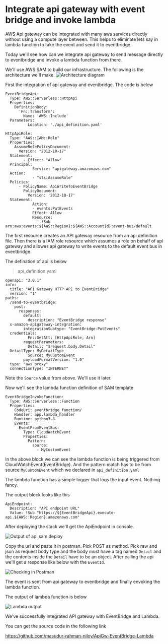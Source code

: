 # Integrate api gateway with event bridge and invoke lambda

AWS Api gateway can be integrated with many aws services directly without using a compute layer between. This helps to eliminate lets say in lambda function to take the event and send it to eventbridge. 

Today we'll see how can we integrate api gateway to send message directly to eventbridge and invoke a lambda function from there. 

We'll use AWS SAM to build our infrastructure. The following is the architecture we'll make.
![Architecture diagram](https://drive.google.com/uc?id=1Ku168iK2XJRQOIvBcux5WwDcU7Zetc5C)

First the integration of api gateway and eventbridge. The code is below

    EventBridgeApi:  
      Type: AWS::Serverless::HttpApi  
      Properties:  
        DefinitionBody:  
          'Fn::Transform':  
            Name: 'AWS::Include'  
      Parameters:  
              Location: './api_definition.yaml'  
      
    HttpApiRole:  
      Type: "AWS::IAM::Role"  
      Properties:  
        AssumeRolePolicyDocument:  
          Version: "2012-10-17"  
      Statement:  
            - Effect: "Allow"  
      Principal:  
                Service: "apigateway.amazonaws.com"  
      Action:  
                - "sts:AssumeRole"  
      Policies:  
          - PolicyName: ApiWriteToEventBridge  
            PolicyDocument:  
              Version: '2012-10-17'  
      Statement:  
                Action:  
                - events:PutEvents  
                Effect: Allow  
                Resource:  
                  - !Sub arn:aws:events:${AWS::Region}:${AWS::AccountId}:event-bus/default

The first resource creates an API gateway resource from an api definition file. Then there is a IAM role resource which assumes a role on behalf of api gateway and allowes api gateway to write events to the default event bus in eventbridge. 

The defination of api is below

> api_definition.yaml

    openapi: "3.0.1"  
    info:  
      title: "API Gateway HTTP API to EventBridge"  
      version: "1"  
    paths:  
      /send-to-eventbridge:  
        post:  
          responses:  
            default:  
              description: "EventBridge response"  
      x-amazon-apigateway-integration:  
            integrationSubtype: "EventBridge-PutEvents"  
      credentials:  
              Fn::GetAtt: [HttpApiRole, Arn]  
            requestParameters:  
              Detail: "$request.body.Detail"  
      DetailType: MyDetailType  
              Source: MyCustomEvent  
            payloadFormatVersion: "1.0"  
      type: "aws_proxy"  
      connectionType: "INTERNET"

Note the `Source` value from above. We'll use it later.

Now we'll see the lambda function definition of SAM template

    EventBridgeInvokeFunction:  
      Type: AWS::Serverless::Function  
      Properties:  
        CodeUri: eventbridge_function/  
        Handler: app.lambda_handler  
        Runtime: python3.8  
        Events:  
          EventFromEventBus:  
            Type: CloudWatchEvent  
            Properties:  
              Pattern:  
                source:  
                  - MyCustomEvent

In the above block we can see the lambda function is being triggered from CloudWatchEvent(EventBridge). And the pattern match has to be from source `MyCustomEvent` which we declared in `api_definition.yaml`

The lambda function has a simple logger that logs the input event. Nothing fancy.

The output block looks like this

    ApiEndpoint:  
      Description: "API endpoint URL"  
      Value: !Sub "https://${EventBridgeApi}.execute-api.${AWS::Region}.amazonaws.com"

After deploying the stack we'll get the ApiEndpoint in console.

![Output of api sam deploy](https://drive.google.com/uc?id=1Z0giJ06y6wtZOC711Jo46Iy8zybUgb1_)

Copy the url and paste it in postman. Pick POST as method. Pick raw and json as request body type and the body must have a tag named `Detail` and the contents inside the `Detail` have to be an object. After calling the api we'll get a response like below with the `EventId`. 

![Checking in Postman](https://drive.google.com/uc?id=1bw4-eK1cRdesIWMUt3QMg3fYid3PLfh1)

The event is sent from api gateway to eventbridge and finally envoking the lambda function. 

The output of lambda function is below

![Lambda output](https://drive.google.com/uc?id=1nw2IGizKnKscp8fez7P7ugaXru2RcXKX)

We've successfully integrated API gateway with EventBridge and Lambda.

You can get the source code in the following link

https://github.com/masudur-rahman-niloy/ApiGw-EventBridge-Lambda
